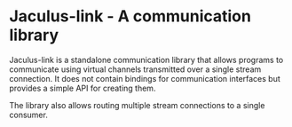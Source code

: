 # Jaculus-link - A communication library

Jaculus-link is a standalone communication library that allows programs to communicate using virtual channels transmitted over a single
stream connection. It does not contain bindings for communication interfaces but provides a simple API for creating them.

The library also allows routing multiple stream connections to a single consumer.
